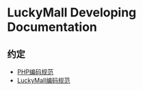 # LuckyMall Developing Documentation
## 约定
- [PHP编码规范](agreement/php-convention.md)
- [LuckyMall编码规范](agreement/luckymall-convention.md)


